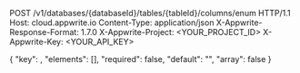 POST /v1/databases/{databaseId}/tables/{tableId}/columns/enum HTTP/1.1
Host: cloud.appwrite.io
Content-Type: application/json
X-Appwrite-Response-Format: 1.7.0
X-Appwrite-Project: <YOUR_PROJECT_ID>
X-Appwrite-Key: <YOUR_API_KEY>

{
  "key": ,
  "elements": [],
  "required": false,
  "default": "<DEFAULT>",
  "array": false
}
